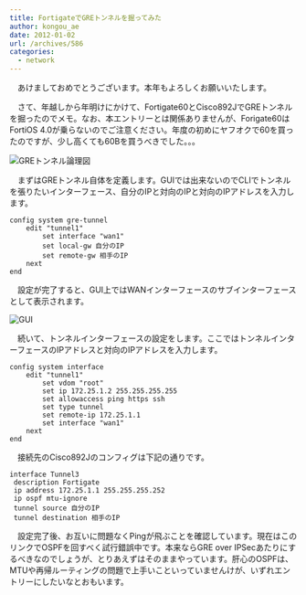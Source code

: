 ```yaml
---
title: FortigateでGREトンネルを掘ってみた
author: kongou_ae
date: 2012-01-02
url: /archives/586
categories:
  - network
---
```

　あけましておめでとうございます。本年もよろしくお願いいたします。

　さて、年越しから年明けにかけて、Fortigate60とCisco892JでGREトンネルを掘ったのでメモ。なお、本エントリーとは関係ありませんが、Forigate60はFortiOS 4.0が乗らないのでご注意ください。年度の初めにヤフオクで60を買ったのですが、少し高くても60Bを買うべきでした。。。

![GREトンネル論理図][1]

　まずはGREトンネル自体を定義します。GUIでは出来ないのでCLIでトンネルを張りたいインターフェース、自分のIPと対向のIPと対向のIPアドレスを入力します。

<pre><code>config system gre-tunnel
    edit "tunnel1"
        set interface "wan1"
        set local-gw 自分のIP
        set remote-gw 相手のIP
    next
end
</code></pre>

　設定が完了すると、GUI上ではWANインターフェースのサブインターフェースとして表示されます。

![GUI][2]

　続いて、トンネルインターフェースの設定をします。ここではトンネルインターフェースのIPアドレスと対向のIPアドレスを入力します。

<pre><code>config system interface
    edit "tunnel1"
        set vdom "root"
        set ip 172.25.1.2 255.255.255.255
        set allowaccess ping https ssh
        set type tunnel
        set remote-ip 172.25.1.1
        set interface "wan1"
    next
end
</code></pre>

　接続先のCisco892Jのコンフィグは下記の通りです。

<pre><code>interface Tunnel3
 description Fortigate
 ip address 172.25.1.1 255.255.255.252
 ip ospf mtu-ignore
 tunnel source 自分のIP
 tunnel destination 相手のIP
</code></pre>

　設定完了後、お互いに問題なくPingが飛ぶことを確認しています。現在はこのリンクでOSPFを回すべく試行錯誤中です。本来ならGRE over IPSecあたりにするべきなのでしょうが、とりあえずはそのままやっています。肝心のOSPFは、MTUや再帰ルーティングの問題で上手いこといっていませんけが、いずれエントリーにしたいなとおもいます。

 [1]: https://aimless.jp/blog/images/gre.png
 [2]: https://aimless.jp/blog/images/fortiGUI.png